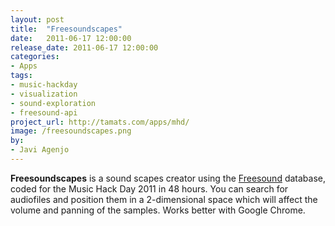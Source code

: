 ```yaml
---
layout: post
title:  "Freesoundscapes"
date:   2011-06-17 12:00:00
release_date: 2011-06-17 12:00:00
categories: 
- Apps
tags:
- music-hackday 
- visualization 
- sound-exploration
- freesound-api 
project_url: http://tamats.com/apps/mhd/
image: /freesoundscapes.png
by: 
- Javi Agenjo
---
```


**Freesoundscapes** is a sound scapes creator using the [Freesound](http://www.freesound.org) database, coded for the Music Hack Day 2011 in 48 hours. You can search for audiofiles and position them in a 2-dimensional space which will affect the volume and panning of the samples. Works better with Google Chrome.

